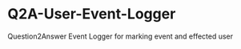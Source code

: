 Q2A-User-Event-Logger
=====================

Question2Answer Event Logger for marking event and effected user
